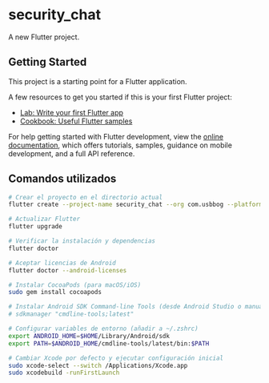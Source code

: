# security_chat

A new Flutter project.

## Getting Started

This project is a starting point for a Flutter application.

A few resources to get you started if this is your first Flutter project:

- [Lab: Write your first Flutter app](https://docs.flutter.dev/get-started/codelab)
- [Cookbook: Useful Flutter samples](https://docs.flutter.dev/cookbook)

For help getting started with Flutter development, view the
[online documentation](https://docs.flutter.dev/), which offers tutorials,
samples, guidance on mobile development, and a full API reference.


## Comandos utilizados

```zsh
# Crear el proyecto en el directorio actual
flutter create --project-name security_chat --org com.usbbog --platforms=android .

# Actualizar Flutter
flutter upgrade

# Verificar la instalación y dependencias
flutter doctor

# Aceptar licencias de Android
flutter doctor --android-licenses

# Instalar CocoaPods (para macOS/iOS)
sudo gem install cocoapods

# Instalar Android SDK Command-line Tools (desde Android Studio o manualmente)
# sdkmanager "cmdline-tools;latest"

# Configurar variables de entorno (añadir a ~/.zshrc)
export ANDROID_HOME=$HOME/Library/Android/sdk
export PATH=$ANDROID_HOME/cmdline-tools/latest/bin:$PATH

# Cambiar Xcode por defecto y ejecutar configuración inicial
sudo xcode-select --switch /Applications/Xcode.app
sudo xcodebuild -runFirstLaunch
```